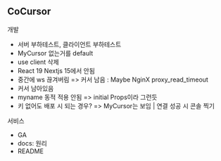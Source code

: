 ## CoCursor

개발

- 서버 부하테스트, 클라이언트 부하테스트
- MyCursor 없는거를 default
- use client 삭제
- React 19 Nextjs 15에서 안됨
- 중간에 ws 끊겨버림 => 커서 남음 : Maybe NginX proxy_read_timeout
- 커서 남아있음
- myname 동적 적용 안됨 => initial Props이라 그런듯
- 키 없어도 배포 시 되는 경우? => MyCursor는 보임 | 연결 성공 시 콘솔 찍기

서비스

- GA
- docs: 원리
- README
